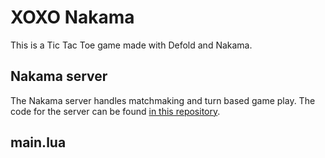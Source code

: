 # XOXO Nakama
This is a Tic Tac Toe game made with Defold and Nakama.


## Nakama server
The Nakama server handles matchmaking and turn based game play. The code for the server can be found [in this repository](https://www.github.com/defold/game-xoxo-nakama-server).


## main.lua
